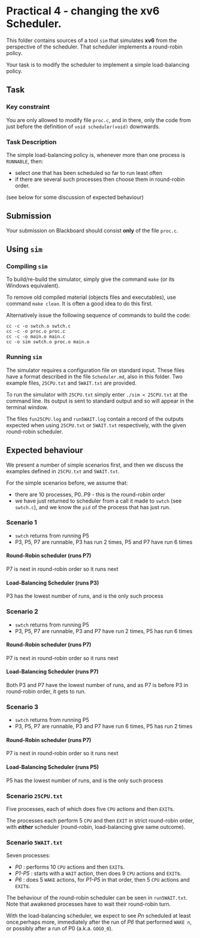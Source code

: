 # Practical 4 - changing the **xv6** Scheduler.

This folder contains sources of a tool `sim` that simulates **xv6** from the perspective of the scheduler. That scheduler implements a round-robin policy.

Your task is to modify the scheduler to implement a simple load-balancing policy.

## Task

### Key constraint
 
You are only allowed to modify file `proc.c`, and in there, only the code from just before the definition of `void scheduler(void)` downwards.

### Task Description

The simple load-balancing policy is, whenever more than one process is `RUNNABLE`, then:

* select one that has been scheduled so far to run least often
* if there are several such processes then choose them in round-robin order.

(see below for some discussion of expected behaviour)

## Submission

Your submission on Blackboard should consist **only** of the file `proc.c`.

## Using `sim`

### Compiling `sim`


To build/re-build the simulator, simply give the command `make` (or its Windows equivalent).

To remove old compiled material (objects files and executables),
use command `make clean`. It is often a good idea to do this first.

Alternatively issue the following sequence of commands to build the code:

```
cc -c -o swtch.o swtch.c
cc -c -o proc.o proc.c
cc -c -o main.o main.c
cc -o sim swtch.o proc.o main.o 
```

### Running `sim`

The simulator requires a configuration file on standard input. These files have a format described in the file `Scheduler.md`, also in this folder. Two example files, `25CPU.txt` and `5WAIT.txt` are provided.

To run the simulator with `25CPU.txt` simply enter `./sim < 25CPU.txt` at the command line. Its output is sent to standard output and so will appear in the terminal window.

The files `fun25CPU.log` and `run5WAIT.log` contain a record of the outputs expected when using `25CPU.txt` or `5WAIT.txt` respectively, with the given round-robin scheduler.


## Expected behaviour

We present a number of simple scenarios first,
and then we discuss the examples defined in `25CPU.txt` and `5WAIT.txt`.

For the simple scenarios before, we assume that:

* there are 10 processes, P0..P9 - this is the round-robin order
* we have just returned to scheduler from a call it made to `swtch` (see `swtch.c`), and we know the `pid` of the process that has just run.

### Scenario 1

* `swtch` returns from running P5
* P3, P5, P7 are runnable, P3 has run 2 times, P5 and P7 have run 6 times

#### Round-Robin scheduler (runs P7)

P7 is next in round-robin order so it runs next

#### Load-Balancing Scheduler (runs P3)

P3 has the lowest number of runs, and is the only such process

### Scenario 2

* `swtch` returns from running P5
* P3, P5, P7 are runnable, P3 and P7 have run 2 times, P5 has run 6 times

#### Round-Robin scheduler (runs P7)

P7 is next in round-robin order so it runs next

#### Load-Balancing Scheduler (runs P7)

Both P3 and P7 have the lowest number of runs, and as P7 is before P3 in round-robin order, it gets to run.

### Scenario 3

* `swtch` returns from running P5
* P3, P5, P7 are runnable, P3 and P7 have run 6 times, P5 has run 2 times

#### Round-Robin scheduler (runs P7)

P7 is next in round-robin order so it runs next

#### Load-Balancing Scheduler (runs P5)

P5 has the lowest number of runs, and is the only such process

### Scenario `25CPU.txt`

Five processes, each of which does five `CPU` actions and then `EXIT`s.

The processes each perform 5 `CPU` and then `EXIT` in strict round-robin order, with ***either*** scheduler
(round-robin, load-balancing give same outcome). 

### Scenario `5WAIT.txt`

Seven processes:

* *P0* : performs 10 `CPU` actions and then `EXIT`s.
* *P1-P5* : starts with a `WAIT` action, then does 9 `CPU` actions and `EXIT`s.
* *P6* : does 5 `WAKE` actions, for *P1-P5* in that order, then 5 `CPU` actions and `EXIT`s.

The behaviour of the round-robin scheduler can be seen in `run5WAIT.txt`.
Note that awakened processes have to wait their round-robin turn.

With the load-balancing scheduler, we expect to see *Pn* scheduled at least once,perhaps more,
immediately after the run of *P6* that performed `WAKE n`, or possibly after a run of P0 (a.k.a. `GOGO_0`). 




